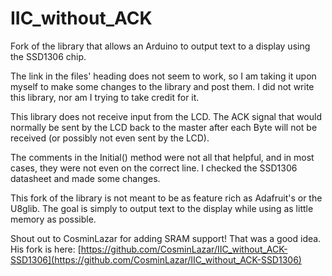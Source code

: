 # IIC_without_ACK
Fork of the library that allows an Arduino to output text to a display using the SSD1306 chip.


The link in the files' heading does not seem to work, so I am taking it upon myself to make some
changes to the library and post them. I did not write this library, nor am
I trying to take credit for it.

This library does not receive input from the LCD. The ACK signal that would
normally be sent by the LCD back to the master after each Byte will not be
received (or possibly not even sent by the LCD). 

The comments in the Initial() method were not all that helpful, and in most
cases, they were not even on the correct line. I checked the SSD1306
datasheet and made some changes. 

This fork of the library is not meant to be as feature rich as Adafruit's or
the U8glib. The goal is simply to output text to the display while using as
little memory as possible.

Shout out to CosminLazar for adding SRAM support! That was a good idea. His
fork is here: [https://github.com/CosminLazar/IIC_without_ACK-SSD1306](https://github.com/CosminLazar/IIC_without_ACK-SSD1306)

